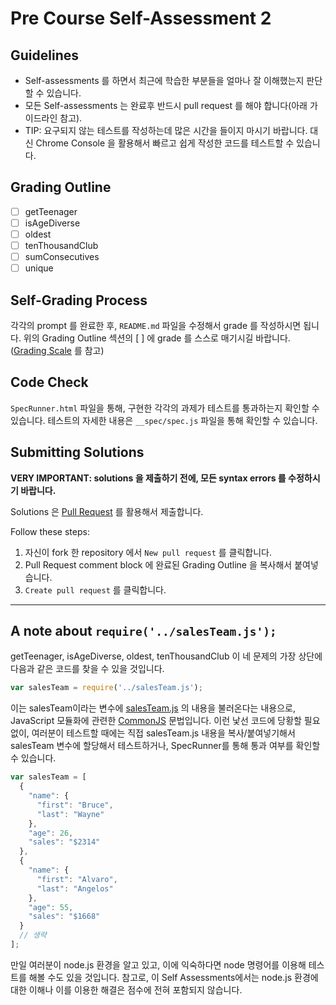 # Pre Course Self-Assessment 2

## Guidelines

- Self-assessments 를 하면서 최근에 학습한 부분들을 얼마나 잘 이해했는지 판단할 수 있습니다.
- 모든 Self-assessments 는 완료후 반드시 pull request 를 해야 합니다(아래 가이드라인 참고).
- TIP: 요구되지 않는 테스트를 작성하는데 많은 시간을 들이지 마시기 바랍니다. 대신 Chrome Console 을 활용해서 빠르고 쉽게 작성한 코드를 테스트할 수 있습니다.


## Grading Outline

- [ ] getTeenager
- [ ] isAgeDiverse
- [ ] oldest
- [ ] tenThousandClub
- [ ] sumConsecutives
- [ ] unique

## Self-Grading Process

각각의 prompt 를 완료한 후, `README.md` 파일을 수정해서 grade 를 작성하시면 됩니다. 위의 Grading Outline 섹션의 [ ] 에 grade 를 스스로 매기시길 바랍니다. ([Grading Scale](/grading-scale.md) 를 참고)

## Code Check

`SpecRunner.html` 파일을 통해, 구현한 각각의 과제가 테스트를 통과하는지 확인할 수 있습니다. 테스트의 자세한 내용은 `__spec/spec.js` 파일을 통해 확인할 수 있습니다.

## Submitting Solutions

**VERY IMPORTANT: solutions 을 제출하기 전에, 모든 syntax errors 를 수정하시기 바랍니다.**

Solutions 은 [Pull Request](https://help.github.com/articles/using-pull-requests) 를 활용해서 제출합니다.

Follow these steps:

1. 자신이 fork 한 repository 에서 `New pull request` 를 클릭합니다.
2. Pull Request comment block 에 완료된 Grading Outline 을 복사해서 붙여넣습니다.
3. `Create pull request` 를 클릭합니다.

* * *

## A note about `require('../salesTeam.js');`

getTeenager, isAgeDiverse, oldest, tenThousandClub 이 네 문제의 가장 상단에 다음과 같은 코드를 찾을 수 있을 것입니다.
```javascript
var salesTeam = require('../salesTeam.js');
```
이는 salesTeam이라는 변수에 [salesTeam.js](/salesTeam.js) 의 내용을 불러온다는 내용으로, JavaScript 모듈화에 관련한 [CommonJS](http://www.commonjs.org/) 문법입니다. 이런 낯선 코드에 당황할 필요 없이, 여러분이 테스트할 때에는 직접 salesTeam.js 내용을 복사/붙여넣기해서 salesTeam 변수에 할당해서 테스트하거나, SpecRunner를 통해 통과 여부를 확인할 수 있습니다.

```javascript
var salesTeam = [
  {
    "name": {
      "first": "Bruce",
      "last": "Wayne"
    },
    "age": 26,
    "sales": "$2314"
  },
  {
    "name": {
      "first": "Alvaro",
      "last": "Angelos"
    },
    "age": 55,
    "sales": "$1668"
  }
  // 생략
];
```
만일 여러분이 node.js 환경을 알고 있고, 이에 익숙하다면 node 명령어를 이용해 테스트를 해볼 수도 있을 것입니다. 참고로, 이 Self Assessments에서는 node.js 환경에 대한 이해나 이를 이용한 해결은 점수에 전혀 포함되지 않습니다.
